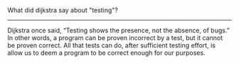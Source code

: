 What did dijkstra say about "testing"?

---

Dijkstra once said, “Testing shows the presence, not the absence, of bugs.” In
other words, a program can be proven incorrect by a test, but it cannot be
proven correct. All that tests can do, after sufficient testing effort, is allow us
to deem a program to be correct enough for our purposes.
